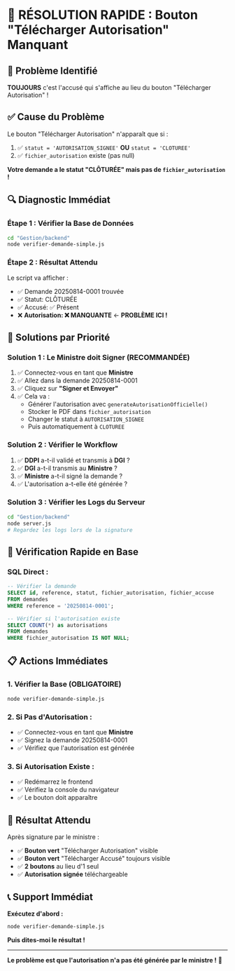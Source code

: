 # 🚨 RÉSOLUTION RAPIDE : Bouton "Télécharger Autorisation" Manquant

## 🎯 Problème Identifié

**TOUJOURS** c'est l'accusé qui s'affiche au lieu du bouton "Télécharger Autorisation" !

## ✅ Cause du Problème

Le bouton "Télécharger Autorisation" n'apparaît que si :
1. ✅ `statut = 'AUTORISATION_SIGNEE'` **OU** `statut = 'CLOTUREE'`
2. ✅ `fichier_autorisation` existe (pas null)

**Votre demande a le statut "CLÔTURÉE" mais pas de `fichier_autorisation` !**

## 🔍 Diagnostic Immédiat

### **Étape 1 : Vérifier la Base de Données**
```bash
cd "Gestion/backend"
node verifier-demande-simple.js
```

### **Étape 2 : Résultat Attendu**
Le script va afficher :
- ✅ Demande 20250814-0001 trouvée
- ✅ Statut: CLÔTURÉE
- ✅ Accusé: ✅ Présent
- ❌ **Autorisation: ❌ MANQUANTE** ← **PROBLÈME ICI !**

## 🚨 Solutions par Priorité

### **Solution 1 : Le Ministre doit Signer (RECOMMANDÉE)**
1. ✅ Connectez-vous en tant que **Ministre**
2. ✅ Allez dans la demande 20250814-0001
3. ✅ Cliquez sur **"Signer et Envoyer"**
4. ✅ Cela va :
   - Générer l'autorisation avec `generateAutorisationOfficielle()`
   - Stocker le PDF dans `fichier_autorisation`
   - Changer le statut à `AUTORISATION_SIGNEE`
   - Puis automatiquement à `CLOTUREE`

### **Solution 2 : Vérifier le Workflow**
1. ✅ **DDPI** a-t-il validé et transmis à **DGI** ?
2. ✅ **DGI** a-t-il transmis au **Ministre** ?
3. ✅ **Ministre** a-t-il signé la demande ?
4. ✅ L'autorisation a-t-elle été générée ?

### **Solution 3 : Vérifier les Logs du Serveur**
```bash
cd "Gestion/backend"
node server.js
# Regardez les logs lors de la signature
```

## 🔧 Vérification Rapide en Base

### **SQL Direct :**
```sql
-- Vérifier la demande
SELECT id, reference, statut, fichier_autorisation, fichier_accuse
FROM demandes 
WHERE reference = '20250814-0001';

-- Vérifier si l'autorisation existe
SELECT COUNT(*) as autorisations
FROM demandes 
WHERE fichier_autorisation IS NOT NULL;
```

## 📋 Actions Immédiates

### **1. Vérifier la Base (OBLIGATOIRE)**
```bash
node verifier-demande-simple.js
```

### **2. Si Pas d'Autorisation :**
- ✅ Connectez-vous en tant que **Ministre**
- ✅ Signez la demande 20250814-0001
- ✅ Vérifiez que l'autorisation est générée

### **3. Si Autorisation Existe :**
- ✅ Redémarrez le frontend
- ✅ Vérifiez la console du navigateur
- ✅ Le bouton doit apparaître

## 🎉 Résultat Attendu

Après signature par le ministre :
- ✅ **Bouton vert** "Télécharger Autorisation" visible
- ✅ **Bouton vert** "Télécharger Accusé" toujours visible
- ✅ **2 boutons** au lieu d'1 seul
- ✅ **Autorisation signée** téléchargeable

## 📞 Support Immédiat

**Exécutez d'abord :**
```bash
node verifier-demande-simple.js
```

**Puis dites-moi le résultat !**

---

**Le problème est que l'autorisation n'a pas été générée par le ministre !** 🎯



